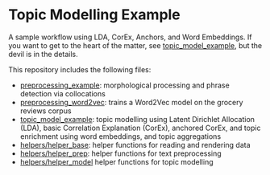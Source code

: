# Topic Modelling Example
A sample workflow using LDA, CorEx, Anchors, and Word Embeddings. If you want to get to the heart of the matter, see [topic_model_example](topic_model_example.ipynb), but the devil is in the details. 

This repository includes the following files: 
* [preprocessing_example](preprocessing_example.ipynb): morphological processing and phrase detection via collocations
* [preprocessing_word2vec](preprocessing_word2vec.ipynb): trains a Word2Vec model on the grocery reviews corpus 
* [topic_model_example](topic_model_example.ipynb): topic modelling using Latent Dirichlet Allocation (LDA), basic Correlation Explanation (CorEx), anchored CorEx, and topic enrichment using word embeddings, and topic aggregations
* [helpers/helper_base](helpers/helper_base.py): helper functions for reading and rendering data
* [helpers/helper_prep](helpers/helper_prep.py): helper functions for text preprocessing
* [helpers/helper_model](helpers/helper_model.py) helper functions for topic modelling
